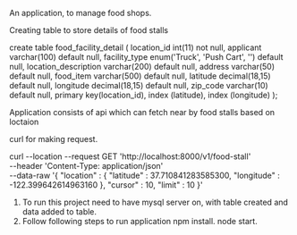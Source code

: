 An application, to manage food shops.

Creating table to store details of food stalls

create table food_facility_detail (
	location_id int(11) not null,
    	applicant varchar(100) default null,
    	facility_type enum('Truck', 'Push Cart', '') default null,
    	location_description varchar(200) default null,
    	address varchar(50) default null,
    	food_item varchar(500) default null,
    	latitude decimal(18,15) default null,
    	longitude decimal(18,15) default null,
    	zip_code varchar(10) default null,
    	primary key(location_id),
    	index (latitude),
    	index (longitude)
);

Application consists of api which can fetch near by food stalls based on loctaion

curl for making request.

curl --location --request GET 'http://localhost:8000/v1/food-stall' \
--header 'Content-Type: application/json' \
--data-raw '{
    "location" : {
        "latitude" : 37.710841283585300,
        "longitude" : -122.399642614963160
    },
    "cursor" : 10,
    "limit" : 10 
}'


1) To run this project need to have mysql server on, with table created and data added to table.
2) Follow following steps to run application 
npm install.
node start.
